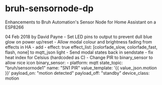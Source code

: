 # bruh-sensornode-dp
Enhancements to Bruh Automation's Sensor Node for Home Assistant on a ESP8266

04 Feb 2018 by David Payne - Set LED pins to output to prevent dull blue glow on power up/reset
                           - Allow modal colour and brightness fading from effects in HA
                           - add -     effect: true
                                       effect_list: [colorfade_slow, colorfade_fast, flash, none]
                                to mqtt_json light
                           - Send modal states back in sendstate
                           - fix heat index for Celsius (hardcoded as C)
                           - Change PIR to binary_sensor to allow nice icon
                                 binary_sensor:
                                   - platform: mqtt
                                     state_topic: "bruh/sensornode1"
                                     name: "SN1 PIR"
                                     value_template: '{{ value_json.motion }}'
                                     payload_on: "motion detected"
                                     payload_off: "standby"
                                     device_class: motion
